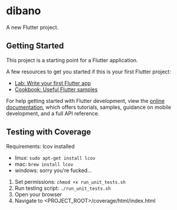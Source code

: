 # dibano

A new Flutter project.

## Getting Started

This project is a starting point for a Flutter application.

A few resources to get you started if this is your first Flutter project:

- [Lab: Write your first Flutter app](https://docs.flutter.dev/get-started/codelab)
- [Cookbook: Useful Flutter samples](https://docs.flutter.dev/cookbook)

For help getting started with Flutter development, view the
[online documentation](https://docs.flutter.dev/), which offers tutorials,
samples, guidance on mobile development, and a full API reference.

## Testing with Coverage

Requirements: lcov installed
- linux: `sudo apt-get install lcov`
- mac: `brew install lcov`
- windows: sorry you're fucked...

1. Set permissions: `chmod +x run_unit_tests.sh`
2. Run testing script: `./run_unit_tests.sh`
3. Open your browser
4. Navigate to <PROJECT_ROOT>/coverage/html/index.html
